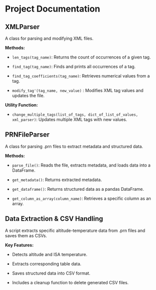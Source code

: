 Project Documentation
======

XMLParser
-----------


A class for parsing and modifying XML files.

 **Methods:**

* `len_tags(tag_name)`: Returns the count of occurrences of a given tag.

* `find_tag(tag_name)`: Finds and prints all occurrences of a tag.

* `find_tag_coefficients(tag_name)`: Retrieves numerical values from a tag.

* `modify_tag'(tag_name, new_value)` : Modifies XML tag values and updates the file.

**Utility Function:**

* `change_multiple_tags(list_of_tags, dict_of_list_of_values, xml_parser)`: Updates multiple XML tags with new values.

PRNFileParser
-----------

A class for parsing .prn files to extract metadata and structured data.

**Methods:**

* `parse_file()`: Reads the file, extracts metadata, and loads data into a DataFrame.

* `get_metadata()`: Returns extracted metadata.

* `get_dataframe()`: Returns structured data as a pandas DataFrame.

* `get_column_as_array(column_name)`: Retrieves a specific column as an array.

Data Extraction & CSV Handling
---

A script extracts specific altitude-temperature data from .prn files and saves them as CSVs.

**Key Features:**

* Detects altitude and ISA temperature.

* Extracts corresponding table data.

* Saves structured data into CSV format.

* Includes a cleanup function to delete generated CSV files.
